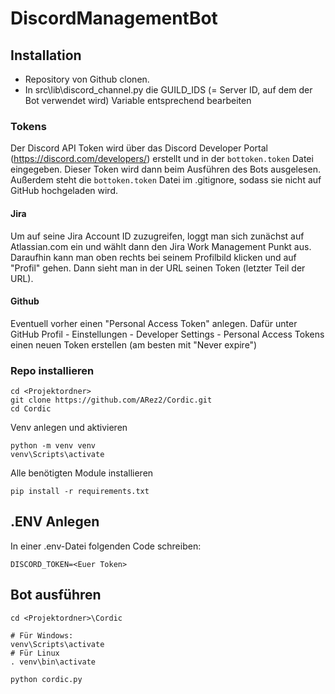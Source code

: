 # DiscordManagementBot

## Installation
* Repository von Github clonen.
* In src\lib\discord_channel.py die GUILD_IDS (= Server ID, auf dem der Bot verwendet wird) Variable entsprechend bearbeiten

### Tokens
Der Discord API Token wird über das Discord Developer Portal (https://discord.com/developers/) erstellt und in der ``bottoken.token`` Datei eingegeben. Dieser Token wird dann beim Ausführen des Bots ausgelesen. Außerdem steht die ``bottoken.token`` Datei im .gitignore, sodass sie nicht auf GitHub hochgeladen wird.

#### Jira
Um auf seine Jira Account ID zuzugreifen, loggt man sich zunächst auf Atlassian.com ein und wählt dann den Jira Work Management Punkt aus. Daraufhin kann man oben rechts bei seinem Profilbild klicken und auf "Profil" gehen. Dann sieht man in der URL seinen Token (letzter Teil der URL).

#### Github
Eventuell vorher einen "Personal Access Token" anlegen. Dafür unter GitHub Profil - Einstellungen - Developer Settings - Personal Access Tokens
einen neuen Token erstellen (am besten mit "Never expire")



### Repo installieren

    cd <Projektordner>
    git clone https://github.com/ARez2/Cordic.git
    cd Cordic


Venv anlegen und aktivieren
    
    python -m venv venv
    venv\Scripts\activate


Alle benötigten Module installieren

    pip install -r requirements.txt

## .ENV Anlegen

In einer .env-Datei folgenden Code schreiben:

    DISCORD_TOKEN=<Euer Token>

## Bot ausführen
   
    cd <Projektordner>\Cordic
    
    # Für Windows:
    venv\Scripts\activate
    # Für Linux
    . venv\bin\activate
    
    python cordic.py
